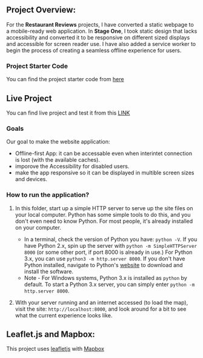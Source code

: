 
## Project Overview:

For the **Restaurant Reviews** projects, I have converted a static webpage to a mobile-ready web application. In **Stage One**, I took static design that lacks accessibility and converted  it to be responsive on different sized displays and accessible for screen reader use. I have also added a service worker to begin the process of creating a seamless offline experience for users.

### Project Starter Code
You can find the project starter code from [here](https://github.com/udacity/mws-restaurant-stage-1)

## Live Project

You can find live project and test it from this [LINK](https://hasansho.github.io/restaurant-review-app2/)
### Goals
 Our goal to make the website application:
 
 - Offline-first App: it can be accessable even when interintet connection is lost (with the available caches).
 - imporove the Accessibility for disabled users.
 - make the app responsive so it can be displayed in multible screen sizes and devices.

### How to run the application?

1. In this folder, start up a simple HTTP server to serve up the site files on your local computer. Python has some simple tools to do this, and you don't even need to know Python. For most people, it's already installed on your computer.

	* In a terminal, check the version of Python you have: `python -V`. If you have Python 2.x, spin up the server with `python -m SimpleHTTPServer 8000` (or some other port, if port 8000 is already in use.) For Python 3.x, you can use `python3 -m http.server 8000`. If you don't have Python installed, navigate to Python's [website](https://www.python.org/) to download and install the software.
	* Note -  For Windows systems, Python 3.x is installed as `python` by default. To start a Python 3.x server, you can simply enter `python -m http.server 8000`.
2. With your server running  and an internet accessed (to load the map), visit the site: `http://localhost:8000`, and look around for a bit to see what the current experience looks like.


## Leaflet.js and Mapbox:

This project uses [leafletjs](https://leafletjs.com/) with [Mapbox](https://www.mapbox.com/)
